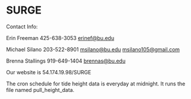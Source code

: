 # SURGE

Contact Info:

Erin Freeman
425-638-3053
erinef@bu.edu

Michael Silano
203-522-8901
msilano@bu.edu
msilano105@gmail.com

Brenna Stallings
919-649-1404
brennas@bu.edu

Our website is 54.174.19.98/SURGE

The cron schedule for tide height data is everyday at midnight. It runs the file named pull_height_data. 